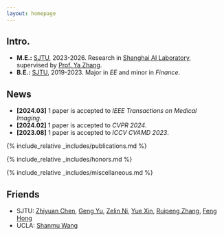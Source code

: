 ```yaml
---
layout: homepage
---
```


## Intro.
- **M.E.:** [SJTU](https://en.sjtu.edu.cn/), 2023-2026. Research in [Shanghai AI Laboratory](https://www.shlab.org.cn/), supervised by [Prof. Ya Zhang](https://annzhanglion.github.io/).
- **B.E.:** [SJTU](https://en.sjtu.edu.cn/), 2019-2023. Major in _EE_ and minor in _Finance_.

## News

- **[2024.03]** 1 paper is accepted to _IEEE Transactions on Medical Imaging_.
- **[2024.02]** 1 paper is accepted to _CVPR 2024_.
- **[2023.08]** 1 paper is accepted to _ICCV CVAMD 2023_.

{% include_relative _includes/publications.md %}

{% include_relative _includes/honors.md %}

{% include_relative _includes/miscellaneous.md %}

## Friends

- SJTU: [Zhiyuan Chen](https://chenzhiyuan-stack1.github.io/), [Geng Yu](https://warriors-30.github.io/), [Zelin Ni](https://scholar.google.com/citations?user=u-LZalUAAAAJ&hl=zh-CN), [Yue Xin](https://yuexin.netlify.app/), [Ruipeng Zhang](https://frankzhangrp.github.io/), [Feng Hong](https://feng-hong.github.io/research/)
- UCLA: [Shanmu Wang](https://web.cs.ucla.edu/~shanmu/)

